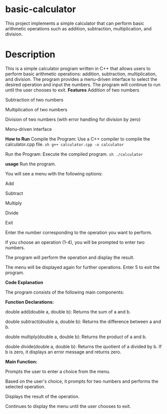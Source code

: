 # basic-calculator
This project implements a simple calculator that can perform basic arithmetic operations such as addition, subtraction, multiplication, and division.

# Description
This is a simple calculator program written in C++ that allows users to perform basic arithmetic operations: addition, subtraction, multiplication, and division. The program provides a menu-driven interface to select the desired operation and input the numbers. The program will continue to run until the user chooses to exit.
**Features**
Addition of two numbers

Subtraction of two numbers

Multiplication of two numbers

Division of two numbers (with error handling for division by zero)

Menu-driven interface

**How to Run**
Compile the Program: Use a C++ compiler to compile the calculator.cpp file.
``sh
g++ calculator.cpp -o calculator
``

Run the Program: Execute the compiled program.
``sh
./calculator
``

**usage**
Run the program.

You will see a menu with the following options:

Add

Subtract

Multiply

Divide

Exit

Enter the number corresponding to the operation you want to perform.

If you choose an operation (1-4), you will be prompted to enter two numbers.

The program will perform the operation and display the result.

The menu will be displayed again for further operations. Enter 5 to exit the program.

**Code Explanation**

The program consists of the following main components:

**Function Declarations:**

double add(double a, double b): Returns the sum of a and b.

double subtract(double a, double b): Returns the difference between a and b.

double multiply(double a, double b): Returns the product of a and b.

double divide(double a, double b): Returns the quotient of a divided by b. If b is zero, it displays an error message and returns zero.

**Main Function:**

Prompts the user to enter a choice from the menu.

Based on the user's choice, it prompts for two numbers and performs the selected operation.

Displays the result of the operation.

Continues to display the menu until the user chooses to exit.
